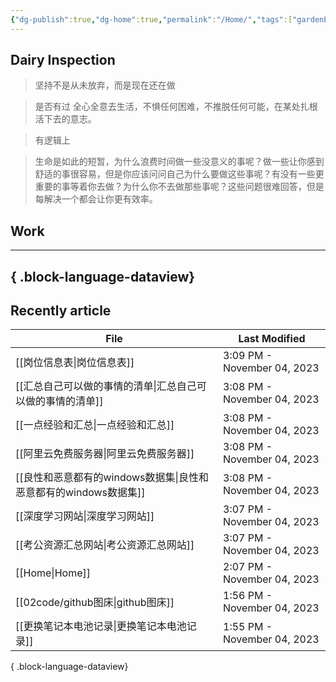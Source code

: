 ```yaml
---
{"dg-publish":true,"dg-home":true,"permalink":"/Home/","tags":["gardenEntry"],"dgPassFrontmatter":true}
---
```


## Dairy Inspection

> 坚持不是从未放弃，而是现在还在做

> 是否有过 全心全意去生活，不惧任何困难，不推脱任何可能，在某处扎根活下去的意志。

> 有逻辑上


> 生命是如此的短暂，为什么浪费时间做一些没意义的事呢？做一些让你感到舒适的事很容易，但是你应该问问自己为什么要做这些事呢？有没有一些更重要的事等着你去做？为什么你不去做那些事呢？这些问题很难回答，但是每解决一个都会让你更有效率。


## Work
---

{ .block-language-dataview}
---

## Recently article

| File                                          | Last Modified               |
| --------------------------------------------- | --------------------------- |
| [[岗位信息表\|岗位信息表]]                           | 3:09 PM - November 04, 2023 |
| [[汇总自己可以做的事情的清单\|汇总自己可以做的事情的清单]]           | 3:08 PM - November 04, 2023 |
| [[一点经验和汇总\|一点经验和汇总]]                       | 3:08 PM - November 04, 2023 |
| [[阿里云免费服务器\|阿里云免费服务器]]                     | 3:08 PM - November 04, 2023 |
| [[良性和恶意都有的windows数据集\|良性和恶意都有的windows数据集]] | 3:08 PM - November 04, 2023 |
| [[深度学习网站\|深度学习网站]]                         | 3:07 PM - November 04, 2023 |
| [[考公资源汇总网站\|考公资源汇总网站]]                     | 3:07 PM - November 04, 2023 |
| [[Home\|Home]]                             | 2:07 PM - November 04, 2023 |
| [[02code/github图床\|github图床]]              | 1:56 PM - November 04, 2023 |
| [[更换笔记本电池记录\|更换笔记本电池记录]]                   | 1:55 PM - November 04, 2023 |

{ .block-language-dataview}




